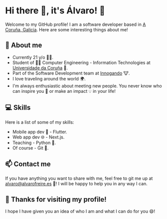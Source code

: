 # Hi there 👋, it's Álvaro! 🤪

Welcome to my GitHub profile! I am a software developer based in [A Coruña, Galicia](https://goo.gl/maps/toE6B6P5XvtDYGkNA). Here are some interesting things about me!

## 🧐 About me

- Currently 21 y/o 🧍‍♂️.
- Student of 🧑‍🎓 Computer Engineering - Information Technologies at [Universidade da Coruña](https://www.udc.es/) 🏫.
- Part of the Software Development team at [Innogando](https://innogando.com) 🐮.
- I love traveling around the world 🌍.
- I'm always enthusiastic about meeting new people. You never know who can inspire you 💭 or make an impact 💡 in your life!

## 💻 Skills

Here is a list of some of my skills:

- Mobile app dev 📱 - Flutter.
- Web app dev 🌐 - Next.js.
- Teaching - Python 🐍.
- Of course - Git 🤣.

## 📫 Contact me

If you have anything you want to share with me, feel free to git me up at alvaro@alvarofreire.es 📧! I will be happy to help you in any way I can. 

## 🎉 Thanks for visiting my profile!

I hope I have given you an idea of who I am and what I can do for you 😄!

